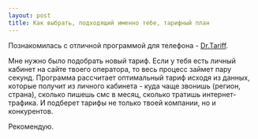 ```yaml
---
layout: post
title: Как выбрать, подходящий именно тебе, тарифный план
---
```


Познакомилась с отличной программой для телефона - [Dr.Tariff](https://play.google.com/store/apps/details?id=ru.bandicoot.dr.tariff&hl=ru). 

Мне нужно было подобрать новый тариф. Если у тебя есть личный кабинет на сайте твоего оператора, то весь процесс займет пару секунд. Программа рассчитает оптимальный тариф исходя из данных, которые получит из личного кабинета - куда чаще звонишь (регион, страна), сколько пишешь смс в месяц, сколько тратишь интернет-трафика. И подберет тарифы не только твоей компании, но и конкурентов.

Рекомендую.
